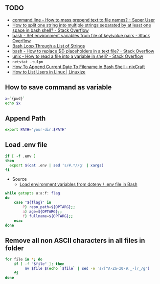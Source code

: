 ## TODO

* [command line - How to mass prepend text to file names? - Super User](https://superuser.com/questions/486465/how-to-mass-prepend-text-to-file-names)
* [How to split one string into multiple strings separated by at least one space in bash shell? - Stack Overflow](https://stackoverflow.com/questions/1469849/how-to-split-one-string-into-multiple-strings-separated-by-at-least-one-space-in)
* [bash - Set environment variables from file of key/value pairs - Stack Overflow](https://stackoverflow.com/questions/19331497/set-environment-variables-from-file-of-key-value-pairs)
* [Bash Loop Through a List of Strings](https://linuxhint.com/bash_loop_list_strings/)
* [bash - How to replace ${} placeholders in a text file? - Stack Overflow](https://stackoverflow.com/questions/415677/how-to-replace-placeholders-in-a-text-file)
* [unix - How to read a file into a variable in shell? - Stack Overflow](https://stackoverflow.com/questions/7427262/how-to-read-a-file-into-a-variable-in-shell)
* `netstat -tulpn`
* [How To Append Current Date To Filename in Bash Shell - nixCraft](https://www.cyberciti.biz/faq/unix-linux-appleosx-bsd-shell-appending-date-to-filename/)
* [How to List Users in Linux | Linuxize](https://linuxize.com/post/how-to-list-users-in-linux/)

## How to save command as variable

``` bash
x=`{pwd}`
echo $x
```
## Append Path

``` bash
export PATH="your-dir:$PATH"
```
## Load .env file

``` bash
if [ -f .env ]
then
  export $(cat .env | sed 's/#.*//g' | xargs)
fi
```

* Source
  * [Load environment variables from dotenv / .env file in Bash](https://gist.github.com/mihow/9c7f559807069a03e302605691f85572)

``` bash
while getopts u:a:f: flag
do
    case "${flag}" in
        P) repo_path=${OPTARG};;
        a) age=${OPTARG};;
        f) fullname=${OPTARG};;
    esac
done
```

## Remove all non ASCII characters in all files in folder

``` sh
for file in *; do 
    if [ -f "$file" ]; then 
         mv $file $(echo `$file` | sed -e 's/[^A-Za-z0-9._-]/_/g')
    fi 
done
```